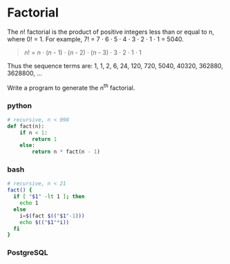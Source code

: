 # Factorial

The *n*! factorial is the product of positive integers less than or equal to n, where 0! = 1. For example, 7! = 7 · 6 · 5 · 4 · 3 · 2 · 1 · 1 = 5040.

> *n*! = *n* · (*n* - 1) · (*n* - 2) · (*n* - 3) · 3 · 2 · 1 · 1


Thus the sequence terms are: 1, 1, 2, 6, 24, 120, 720, 5040, 40320, 362880, 3628800, ...

Write a program to generate the *n*<sup>th</sup> factorial.

### python
```python
# recursive, n < 998
def fact(n):
    if n < 1:
        return 1
    else:
        return n * fact(n - 1)
```

### bash
```bash
# recursive, n < 21
fact() {
  if [ "$1" -lt 1 ]; then
    echo 1
  else
    i=$(fact $(("$1"-1)))
    echo $(("$1"*i))
  fi
}
```

### PostgreSQL
```sql

```
